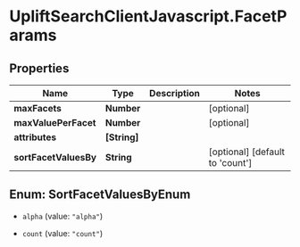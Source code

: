 # UpliftSearchClientJavascript.FacetParams

## Properties
Name | Type | Description | Notes
------------ | ------------- | ------------- | -------------
**maxFacets** | **Number** |  | [optional] 
**maxValuePerFacet** | **Number** |  | [optional] 
**attributes** | **[String]** |  | 
**sortFacetValuesBy** | **String** |  | [optional] [default to 'count']


<a name="SortFacetValuesByEnum"></a>
## Enum: SortFacetValuesByEnum


* `alpha` (value: `"alpha"`)

* `count` (value: `"count"`)




